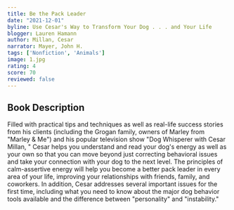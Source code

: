 ```yaml
---
title: Be the Pack Leader
date: "2021-12-01"
byline: Use Cesar's Way to Transform Your Dog . . . and Your Life
blogger: Lauren Hamann
author: Millan, Cesar
narrator: Mayer, John H.
tags: ['Nonfiction', 'Animals']
image: 1.jpg
rating: 4
score: 70
reviewed: false
---
```



## Book Description


Filled with practical tips and techniques as well as real-life success stories from his clients (including the Grogan family, owners of Marley from "Marley & Me") and his popular television show "Dog Whisperer with Cesar Millan, " Cesar helps you understand and read your dog's energy as well as your own so that you can move beyond just correcting behavioral issues and take your connection with your dog to the next level.
The principles of calm-assertive energy will help you become a better pack leader in every area of your life, improving your relationships with friends, family, and coworkers.
In addition, Cesar addresses several important issues for the first time, including what you need to know about the major dog behavior tools available and the difference between "personality" and "instability."